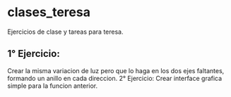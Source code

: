 # clases_teresa
Ejercicios de clase y tareas para teresa.

<h2>1° Ejercicio:</h2>
Crear la misma variacion de luz pero que lo haga en los dos ejes faltantes, formando un anillo en cada direccion.
2° Ejercicio:
Crear interface grafica simple para la funcion anterior.
